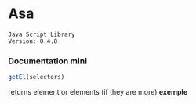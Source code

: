 # Asa
    Java Script Library
    Version: 0.4.8




### Documentation mini

```javascript
getEl(selectors)
``` 
returns element or elements (if they are more)
**exemple**
 

